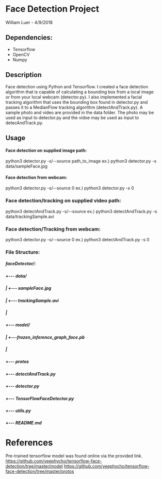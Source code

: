 # Face Detection Project
William Luer - 4/9/2018

## Dependencies:
   - Tensorflow
   - OpenCV
   - Numpy

## Description
Face detection using Python and Tensorflow. I created a face detection algorithm that is capable of calculating a bounding box from a local image or from your local webcam (detector.py). I also implemented a facial tracking algorithm that uses the bounding box found in detector.py and passes it to a MedianFlow tracking algorithm (detectAndTrack.py). A sample photo and video are provided in the data folder. The photo may be used as input to detector.py and the vidoe may be used as input to detecAndTrack.py.

## Usage
#### Face detection on supplied image path:
  python3 detector.py -s/--source path_to_image
  ex.) python3 detector.py -s data/sampleFace.jpg

#### Face detection from webcam:
  python3 detector.py -s/--source 0
  ex.) python3 detector.py -s 0

### Face detection/tracking on supplied video path:
  python3 detectAndTrack.py -s/--source <path>
  ex.) python3 detectAndTrack.py -s data/trackingSample.avi

### Face detection/Tracking from webcam:
  python3 detector.py -s/--source 0
  ex.) python3 detectAndTrack.py -s 0


### File Structure:
##### faceDetector/:
#####  +--- data/
#####  |&nbsp;+--- sampleFace.jpg
#####  |&nbsp;+--- trackingSample.avi
#####  |
#####  +--- model/
#####  |&nbsp;+---frozen_inference_graph_face.pb
#####  |
#####  +--- protos
#####  +--- detectAndTrack.py
#####  +--- detector.py
#####  +--- TensorFlowFaceDetector.py
#####  +--- utils.py
#####  +--- README.md

# References
Pre-trained tensorflow model was found online via the provided link.
https://github.com/yeephycho/tensorflow-face-detection/tree/master/model
https://github.com/yeephycho/tensorflow-face-detection/tree/master/protos
